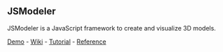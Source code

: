 JSModeler
---------

JSModeler is a JavaScript framework to create and visualize 3D models.

[Demo](http://kovacsv.github.io/JSModeler/documentation/demo/demonstration.html) -
[Wiki](https://github.com/kovacsv/JSModeler/wiki) -
[Tutorial](https://github.com/kovacsv/JSModeler/wiki/JSModeler-Tutorial) -
[Reference](http://kovacsv.github.io/JSModeler/documentation/jsmdoc/index.html)
